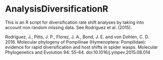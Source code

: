 # AnalysisDiversificationR
This is an R script for diversification rate shift analyses by taking into account non random missing data. See Rodriguez et al. (2015).

Rodriguez, J., Pitts, J. P., Florez, J. A., Bond, J. E. and von Dohlen, C. D. 2016. Molecular phylogeny of Pompilinae (Hymenoptera: Pompilidae): evidence for rapid diversification and host shifts in spider wasps. Molecular Phylogenetics and Evolution 94: 55-64. doi:10.1016/j.ympev.2015.08.014
